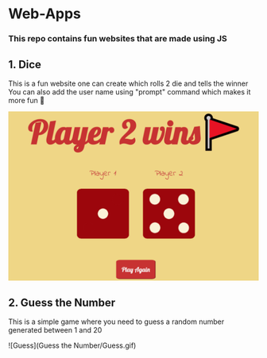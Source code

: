 # Web-Apps
### This repo contains fun websites that are made using JS
## 1. Dice
This is a fun website one can create which rolls 2 die and tells the winner <br />
You can also add the user name using "prompt" command which makes it more fun  🥳 


![Dice](Dice/Dice.gif)

## 2. Guess the Number
This is a simple game where you need to guess a random number generated between 1 and 20


![Guess](Guess the Number/Guess.gif)
